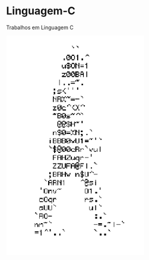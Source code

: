 # Linguagem-C
Trabalhos em Linguagem C


![Homem_letra](https://github.com/kleubinho/Linguagem-C/blob/main/homemletra.gif)
